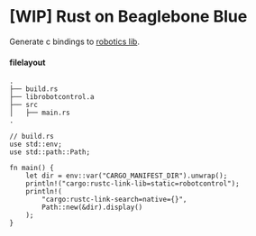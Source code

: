 # [WIP] Rust on Beaglebone Blue

Generate c bindings to [robotics lib](https://github.com/StrawsonDesign/librobotcontrol).

#### filelayout
```
.
├── build.rs
├── librobotcontrol.a
├── src
│   ├── main.rs
.
```

```
// build.rs
use std::env;
use std::path::Path;

fn main() {
    let dir = env::var("CARGO_MANIFEST_DIR").unwrap();
    println!("cargo:rustc-link-lib=static=robotcontrol");
    println!(
        "cargo:rustc-link-search=native={}",
        Path::new(&dir).display()
    );
}
```
